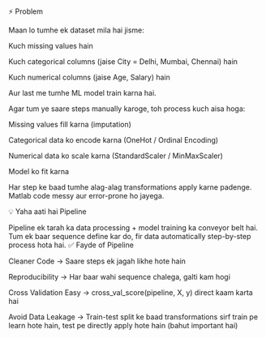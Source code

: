 ⚡ Problem

Maan lo tumhe ek dataset mila hai jisme:

Kuch missing values hain

Kuch categorical columns (jaise City = Delhi, Mumbai, Chennai) hain

Kuch numerical columns (jaise Age, Salary) hain

Aur last me tumhe ML model train karna hai.

Agar tum ye saare steps manually karoge, toh process kuch aisa hoga:

Missing values fill karna (imputation)

Categorical data ko encode karna (OneHot / Ordinal Encoding)

Numerical data ko scale karna (StandardScaler / MinMaxScaler)

Model ko fit karna

Har step ke baad tumhe alag-alag transformations apply karne padenge. Matlab code messy aur error-prone ho jayega.

💡 Yaha aati hai Pipeline

Pipeline ek tarah ka data processing + model training ka conveyor belt hai.
Tum ek baar sequence define kar do, fir data automatically step-by-step process hota hai.
✅ Fayde of Pipeline

Cleaner Code → Saare steps ek jagah likhe hote hain

Reproducibility → Har baar wahi sequence chalega, galti kam hogi

Cross Validation Easy → cross_val_score(pipeline, X, y) direct kaam karta hai

Avoid Data Leakage → Train-test split ke baad transformations sirf train pe learn hote hain, test pe directly apply hote hain (bahut important hai)
